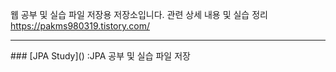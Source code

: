웹 공부 및 실습 파일 저장용 저장소입니다.
관련 상세 내용 및 실습 정리
https://pakms980319.tistory.com/
<hr/>
### [JPA Study]()
:JPA 공부 및 실습 파일 저장
